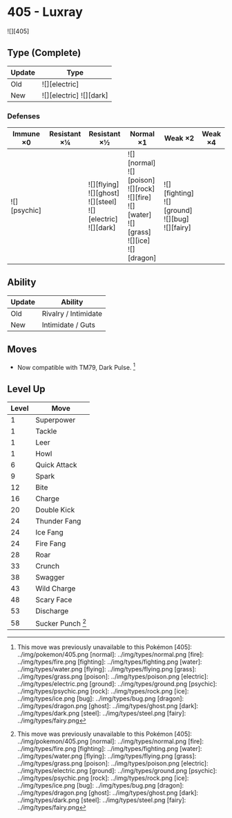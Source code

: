 # 405 - Luxray
![][405]

## Type (Complete)

Update | Type                     | 
---    | ---                      | 
Old    | ![][electric]            | 
New    | ![][electric]  ![][dark] | 

### Defenses

Immune ×0        | Resistant ×¼ | Resistant ×½                                                                  | Normal ×1                                                                                                              | Weak ×2                                                       | Weak ×4 | 
---              | ---          | ---                                                                           | ---                                                                                                                    | ---                                                           | ---     | 
![][psychic]<br> |              | ![][flying]<br> ![][ghost]<br> ![][steel]<br> ![][electric]<br> ![][dark]<br> | ![][normal]<br> ![][poison]<br> ![][rock]<br> ![][fire]<br> ![][water]<br> ![][grass]<br> ![][ice]<br> ![][dragon]<br> | ![][fighting]<br> ![][ground]<br> ![][bug]<br> ![][fairy]<br> |         | 

## Ability

Update | Ability              | 
---    | ---                  | 
Old    | Rivalry / Intimidate | 
New    | Intimidate / Guts    | 

## Moves

 - Now compatible with TM79, Dark Pulse. [^1]

## Level Up

Level | Move              | 
---   | ---               | 
1     | Superpower        | 
1     | Tackle            | 
1     | Leer              | 
1     | Howl              | 
6     | Quick Attack      | 
9     | Spark             | 
12    | Bite              | 
16    | Charge            | 
20    | Double Kick       | 
24    | Thunder Fang      | 
24    | Ice Fang          | 
24    | Fire Fang         | 
28    | Roar              | 
33    | Crunch            | 
38    | Swagger           | 
43    | Wild Charge       | 
48    | Scary Face        | 
53    | Discharge         | 
58    | Sucker Punch [^1] | 

[^1]: This move was previously unavailable to this Pokémon
[405]: ../img/pokemon/405.png
[normal]: ../img/types/normal.png
[fire]: ../img/types/fire.png
[fighting]: ../img/types/fighting.png
[water]: ../img/types/water.png
[flying]: ../img/types/flying.png
[grass]: ../img/types/grass.png
[poison]: ../img/types/poison.png
[electric]: ../img/types/electric.png
[ground]: ../img/types/ground.png
[psychic]: ../img/types/psychic.png
[rock]: ../img/types/rock.png
[ice]: ../img/types/ice.png
[bug]: ../img/types/bug.png
[dragon]: ../img/types/dragon.png
[ghost]: ../img/types/ghost.png
[dark]: ../img/types/dark.png
[steel]: ../img/types/steel.png
[fairy]: ../img/types/fairy.png
